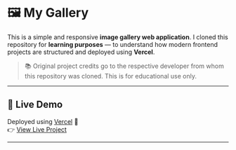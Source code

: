 # 🖼️ My Gallery

This is a simple and responsive **image gallery web application**. I cloned this repository for **learning purposes** — to understand how modern frontend projects are structured and deployed using **Vercel**.

> 📚 Original project credits go to the respective developer from whom this repository was cloned. This is for educational use only.

---

## 🔗 Live Demo

Deployed using [Vercel](https://vercel.com/) 🚀  
👉 [View Live Project](https://my-gallary-bice.vercel.app/)

---


